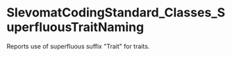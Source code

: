 # SlevomatCodingStandard_Classes_SuperfluousTraitNaming

Reports use of superfluous suffix "Trait" for traits.
